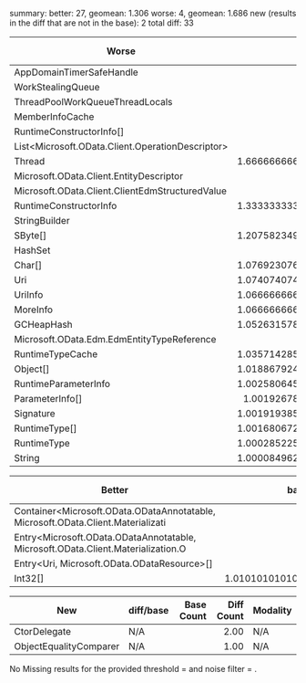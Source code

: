 ﻿summary:
better: 27, geomean: 1.306
worse: 4, geomean: 1.686
new (results in the diff that are not in the base): 2
total diff: 33

| Worse                                            |          diff/base | Base Count | Diff Count | Modality|
| ------------------------------------------------ | ------------------:| ----------:| ----------:| --------:|
| AppDomainTimerSafeHandle                         |                  3 |       1.00 |       3.00 |         |
| WorkStealingQueue                                |                  2 |       3.00 |       6.00 |         |
| ThreadPoolWorkQueueThreadLocals                  |                  2 |       3.00 |       6.00 |         |
| MemberInfoCache<RuntimeConstructorInfo>          |                  2 |       1.00 |       2.00 |         |
| RuntimeConstructorInfo[]                         |                  2 |       1.00 |       2.00 |         |
| List<Microsoft.OData.Client.OperationDescriptor> |                  2 |       1.00 |       2.00 |         |
| Thread                                           | 1.6666666666666667 |       6.00 |      10.00 |         |
| Microsoft.OData.Client.EntityDescriptor          |                1.5 |       2.00 |       3.00 |         |
| Microsoft.OData.Client.ClientEdmStructuredValue  |                1.5 |       2.00 |       3.00 |         |
| RuntimeConstructorInfo                           | 1.3333333333333333 |       3.00 |       4.00 |         |
| StringBuilder                                    |               1.25 |       8.00 |      10.00 |         |
| SByte[]                                          | 1.2075823492852704 |    1609.00 |    1943.00 |         |
| HashSet<String>                                  |                1.2 |       5.00 |       6.00 |         |
| Char[]                                           | 1.0769230769230769 |      26.00 |      28.00 |         |
| Uri                                              | 1.0740740740740742 |      27.00 |      29.00 |         |
| UriInfo                                          | 1.0666666666666667 |      15.00 |      16.00 |         |
| MoreInfo                                         | 1.0666666666666667 |      15.00 |      16.00 |         |
| GCHeapHash                                       | 1.0526315789473684 |      38.00 |      40.00 |         |
| Microsoft.OData.Edm.EdmEntityTypeReference       |               1.05 |      20.00 |      21.00 |         |
| RuntimeTypeCache                                 | 1.0357142857142858 |      28.00 |      29.00 |         |
| Object[]                                         | 1.0188679245283019 |     530.00 |     540.00 |         |
| RuntimeParameterInfo                             | 1.0025806451612904 |     775.00 |     777.00 |         |
| ParameterInfo[]                                  |  1.001926782273603 |     519.00 |     520.00 |         |
| Signature                                        | 1.0019193857965452 |     521.00 |     522.00 |         |
| RuntimeType[]                                    | 1.0016806722689076 |     595.00 |     596.00 |         |
| RuntimeType                                      | 1.0002852253280092 |    3506.00 |    3507.00 |         |
| String                                           | 1.0000849629703055 |   70619.00 |   70625.00 |         |

| Better                                                                           |          base/diff | Base Count | Diff Count | Modality|
| -------------------------------------------------------------------------------- | ------------------:| ----------:| ----------:| --------:|
| Container<Microsoft.OData.ODataAnnotatable, Microsoft.OData.Client.Materializati |                  2 |       2.00 |       1.00 |         |
| Entry<Microsoft.OData.ODataAnnotatable, Microsoft.OData.Client.Materialization.O |                  2 |       2.00 |       1.00 |         |
| Entry<Uri, Microsoft.OData.ODataResource>[]                                      |                  2 |       2.00 |       1.00 |         |
| Int32[]                                                                          | 1.0101010101010102 |     200.00 |     198.00 |         |

| New                                       | diff/base | Base Count | Diff Count | Modality|
| ----------------------------------------- | --------- | ----------:| ----------:| -------- |
| CtorDelegate                              | N/A       |            |       2.00 | N/A     |
| ObjectEqualityComparer<WorkStealingQueue> | N/A       |            |       1.00 | N/A     |

No Missing results for the provided threshold =  and noise filter = .

